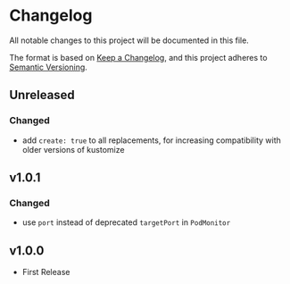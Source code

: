 # Changelog

All notable changes to this project will be documented in this file.

The format is based on [Keep a Changelog](https://keepachangelog.com/en/1.0.0/),
and this project adheres to [Semantic Versioning](https://semver.org/spec/v2.0.0.html).

## Unreleased

### Changed

- add `create: true` to all replacements, for increasing compatibility with older versions of kustomize

## v1.0.1

### Changed

- use `port` instead of deprecated `targetPort` in `PodMonitor`

## v1.0.0

- First Release

